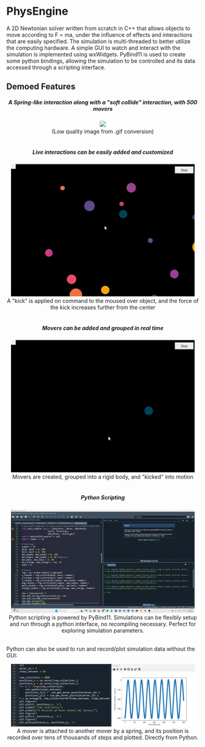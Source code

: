 # PhysEngine
 
A 2D Newtonian solver written from scratch in C++ that allows objects to move according to F = ma, under the influence of effects and interactions that are easily specified.
The simulation is multi-threaded to better utilize the computing hardware.
A simple GUI to watch and interact with the simulation is implemented using wxWidgets.
PyBind11 is used to create some python bindings, allowing the simulation to be controlled and its data accessed through a scripting interface.

## Demoed Features

<div align="center">
 <h5> A Spring-like interaction along with a "soft collide" interaction, with 500 movers<br> </h5>
 <img src="showcase/500_movers_and_spring.gif" width="480"/>
 <br>
 (Low quality image from .gif conversion)
</div>  
<br>
<div align="center">
 <h5> Live interactions can be easily added and customized<br> </h5>
 <img src="showcase/kicking.gif" width="480"/>
 <br>
 A "kick" is applied on command to the moused over object, and the force of the kick increases further from the center 
</div>  
<br>
<div align="center">
 <h5> Movers can be added and grouped in real time <br> </h5>
 <img src="showcase/adding_and_grouping.gif" width="480"/>
 <br>
 Movers are created, grouped into a rigid body, and "kicked" into motion
</div>  

</div>  
<br>
<div align="center">
 <h5> Python Scripting <br> </h5>
 <img src="showcase/python_scripting.gif" width="480"/>
 <br>
 Python scripting is powered by PyBind11. Simulations can be flexibly setup and run through a python interface, no recompiling necessary. Perfect for exploring simulation parameters.
</div><br>

Python can also be used to run and record/plot simulation data without the GUI:  

<div align="center">
 <img src="showcase/python_sim_plot.png" width="480"/>
 <br>
 A mover is attached to another mover by a spring, and its position is recorded over tens of thousands of steps and plotted. Directly from Python.
</div><br>




